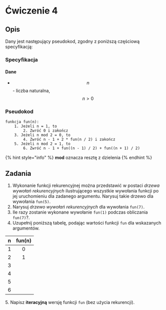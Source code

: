 # Ćwiczenie 4

## Opis

Dany jest następujący pseudokod, zgodny z poniższą częściową specyfikacją:

### Specyfikacja

#### Dane

* $$n$$ - liczba naturalna, $$n>0$$ 

### Pseudokod

```
funkcja fun(n):
    1. Jeżeli n = 1, to
        2. Zwróć 0 i zakończ
    3. Jeżeli n mod 2 = 0, to
        4. Zwróć n - 1 + 2 * fun(n / 2) i zakończ
    5. Jeżeli n mod 2 = 1, to
        6. Zwróć n - 1 + fun((n - 1) / 2) + fun((n + 1) / 2)
```

{% hint style="info" %}
**mod** oznacza resztę z dzielenia
{% endhint %}

## Zadania

1. Wykonanie funkcji rekurencyjnej można przedstawić w postaci _drzewa wywołań rekurencyjnych_ ilustrującego wszystkie wywołania funkcji po jej uruchomieniu dla zadanego argumentu. Narysuj takie drzewo dla wywołania `fun(5)`.
2. Narysuj _drzewo wywołań rekurencyjnych_ dla wywołania `fun(7)`.
3. Ile razy zostanie wykonane wywołanie `fun(1)` podczas obliczania `fun(7)`?.
4. Uzupełnij poniższą tabelę, podając wartości funkcji `fun` dla wskazanych argumentów.

|  n  | fun(n) |
| :-: | :----: |
|  1  |    0   |
|  2  |    1   |
|  3  |        |
|  4  |        |
|  5  |        |
|  6  |        |

5\. Napisz **iteracyjną** wersję funkcji `fun` (bez użycia rekurencji).
